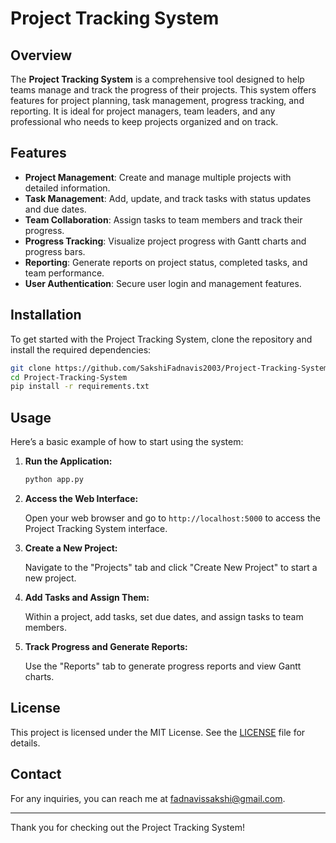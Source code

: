 # Project Tracking System

## Overview

The **Project Tracking System** is a comprehensive tool designed to help teams manage and track the progress of their projects. This system offers features for project planning, task management, progress tracking, and reporting. It is ideal for project managers, team leaders, and any professional who needs to keep projects organized and on track.

## Features

- **Project Management**: Create and manage multiple projects with detailed information.
- **Task Management**: Add, update, and track tasks with status updates and due dates.
- **Team Collaboration**: Assign tasks to team members and track their progress.
- **Progress Tracking**: Visualize project progress with Gantt charts and progress bars.
- **Reporting**: Generate reports on project status, completed tasks, and team performance.
- **User Authentication**: Secure user login and management features.

## Installation

To get started with the Project Tracking System, clone the repository and install the required dependencies:

```bash
git clone https://github.com/SakshiFadnavis2003/Project-Tracking-System.git
cd Project-Tracking-System
pip install -r requirements.txt
```

## Usage

Here’s a basic example of how to start using the system:

1. **Run the Application:**

    ```bash
    python app.py
    ```

2. **Access the Web Interface:**

    Open your web browser and go to `http://localhost:5000` to access the Project Tracking System interface.

3. **Create a New Project:**

    Navigate to the "Projects" tab and click "Create New Project" to start a new project.

4. **Add Tasks and Assign Them:**

    Within a project, add tasks, set due dates, and assign tasks to team members.

5. **Track Progress and Generate Reports:**

    Use the "Reports" tab to generate progress reports and view Gantt charts.

## License

This project is licensed under the MIT License. See the [LICENSE](LICENSE) file for details.

## Contact

For any inquiries, you can reach me at [fadnavissakshi@gmail.com](mailto:fadnavissakshi@gmail.com).

---

Thank you for checking out the Project Tracking System!
